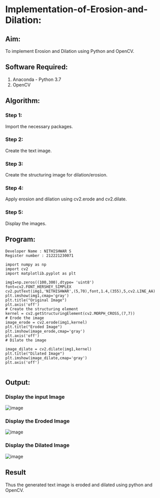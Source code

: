 # Implementation-of-Erosion-and-Dilation:
## Aim:
To implement Erosion and Dilation using Python and OpenCV.
## Software Required:
1. Anaconda - Python 3.7
2. OpenCV
## Algorithm:
### Step 1:
Import the necessary packages.


### Step 2:
Create the text image.


### Step 3:
Create the structuring image for dilation/erosion.


### Step 4:
Apply erosion and dilation using cv2.erode and cv2.dilate.


### Step 5:
Display the images.

## Program:

``` 
Developer Name : NITHISHWAR S
Register number : 212221230071

import numpy as np 
import cv2
import matplotlib.pyplot as plt

img1=np.zeros((100,300),dtype= 'uint8') 
font=cv2.FONT_HERSHEY_SIMPLEX
cv2.putText(img1,'NITHISHWAR',(5,70),font,1.4,(355),5,cv2.LINE_AA)
plt.imshow(img1,cmap='gray')
plt.title("Original Image")
plt.axis('off')
# Create the structuring element
kernel = cv2.getStructuringElement(cv2.MORPH_CROSS,(7,7))
# Erode the image
image_erode = cv2.erode(img1,kernel)
plt.title("Eroded Image")
plt.imshow(image_erode,cmap='gray')
plt.axis('off')
# Dilate the image

image_dilate = cv2.dilate(img1,kernel)
plt.title("Dilated Image")
plt.imshow(image_dilate,cmap='gray')
plt.axis('off')


```
## Output:

### Display the input Image
![image](https://user-images.githubusercontent.com/94164665/171099861-3c085985-7797-408a-babf-a9f3f3127ee7.png)
### Display the Eroded Image
![image](https://user-images.githubusercontent.com/94164665/171099837-6f4288f2-a742-46e6-ad7c-bc26fadae193.png)

### Display the Dilated Image
![image](https://user-images.githubusercontent.com/94164665/171099895-bc464958-3c7d-4023-84f3-fbab80db1f06.png)


## Result
Thus the generated text image is eroded and dilated using python and OpenCV.
